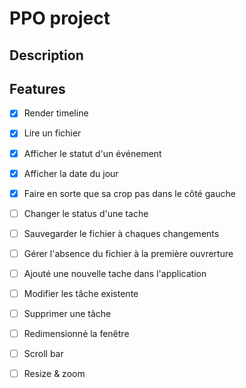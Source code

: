 PPO project
==========

## Description

## Features

* [X] Render timeline
* [X] Lire un fichier
* [X] Afficher le statut d'un événement
* [X] Afficher la date du jour
* [X] Faire en sorte que sa crop pas dans le côté gauche
* [ ] Changer le status d'une tache
* [ ] Sauvegarder le fichier à chaques changements
* [ ] Gérer l'absence du fichier à la première ouvrerture
* [ ] Ajouté une nouvelle tache dans l'application
* [ ] Modifier les tâche existente 
* [ ] Supprimer une tâche
* [ ] Redimensionné la fenêtre
* [ ] Scroll bar
* [ ] Resize & zoom 

